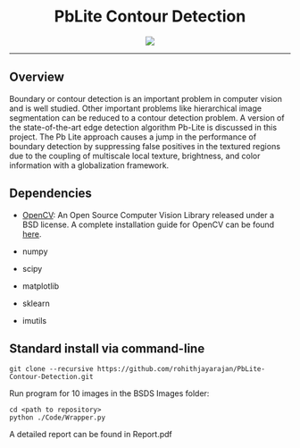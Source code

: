 <h1 align="center"> PbLite Contour Detection </h1>
<p align="center">
<a href='https://github.com/rohithjayarajan/PbLite-Contour-Detection/blob/master/LICENSE'><img src='https://img.shields.io/badge/License-GPLv3-blue.svg'/></a>
</p>

---

## Overview

Boundary or contour detection is an important
problem in computer vision and is well studied. Other important
problems like hierarchical image segmentation can be reduced
to a contour detection problem. A version of the state-of-the-art
edge detection algorithm Pb-Lite is discussed in this project. The
Pb Lite approach causes a jump in the performance of boundary
detection by suppressing false positives in the textured regions
due to the coupling of multiscale local texture, brightness, and
color information with a globalization framework.


## Dependencies

- [OpenCV][reference-id-for-OpenCV]: An Open Source Computer Vision Library released under a BSD license.
A complete installation guide for OpenCV can be found [here][reference-id-for-here].

- numpy

- scipy

- matplotlib

- sklearn

- imutils

[reference-id-for-OpenCV]: https://opencv.org/
[reference-id-for-here]: https://docs.opencv.org/3.3.1/d7/d9f/tutorial_linux_install.html

## Standard install via command-line
```
git clone --recursive https://github.com/rohithjayarajan/PbLite-Contour-Detection.git
```

Run program for 10 images in the BSDS Images folder: 
```
cd <path to repository>
python ./Code/Wrapper.py
```

A detailed report can be found in Report.pdf
